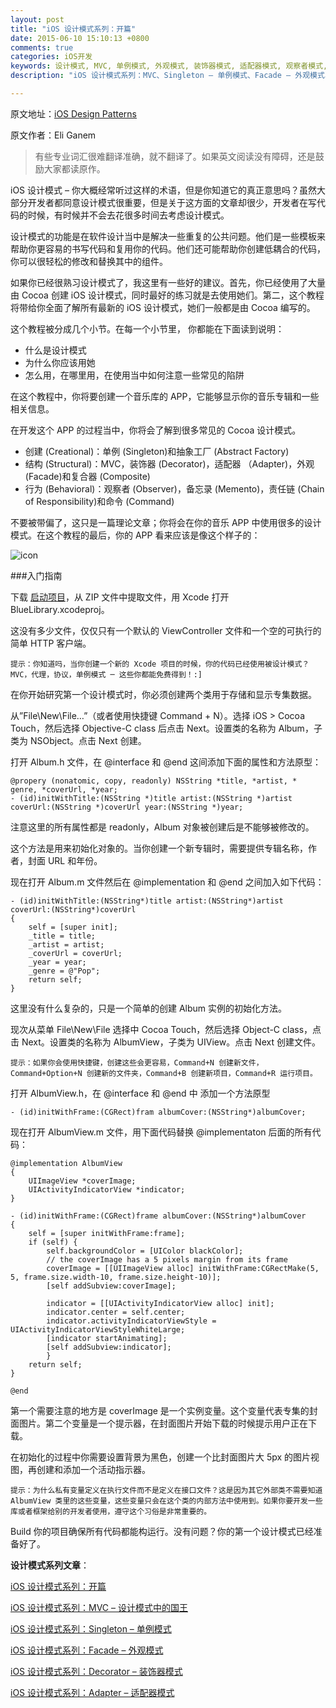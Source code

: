 ```yaml
---
layout: post
title: "iOS 设计模式系列：开篇"
date: 2015-06-10 15:10:13 +0800
comments: true
categories: iOS开发
keywords: 设计模式, MVC, 单例模式, 外观模式, 装饰器模式, 适配器模式, 观察者模式,备忘录模式,归档模式,命令模式, cocoapods, 个人博客, 刚刚在线
description: "iOS 设计模式系列：MVC、Singleton – 单例模式、Facade – 外观模式、Decorator – 装饰器模式、Adapter – 适配器模式、Observer – 观察者模式、Memento – 备忘录模式、Archiving – 归档模式、Command – 命令模式"

---
```


原文地址：[iOS Design Patterns](http://www.raywenderlich.com/46988/ios-design-patterns)

原文作者：Eli Ganem

> 有些专业词汇很难翻译准确，就不翻译了。如果英文阅读没有障碍，还是鼓励大家都读原作。

iOS 设计模式 – 你大概经常听过这样的术语，但是你知道它的真正意思吗？虽然大部分开发者都同意设计模式很重要，但是关于这方面的文章却很少，开发者在写代码的时候，有时候并不会去花很多时间去考虑设计模式。

设计模式的功能是在软件设计当中是解决一些重复的公共问题。他们是一些模板来帮助你更容易的书写代码和复用你的代码。他们还可能帮助你创建低耦合的代码，你可以很轻松的修改和替换其中的组件。

如果你已经很熟习设计模式了，我这里有一些好的建议。首先，你已经使用了大量由 Cocoa 创建 iOS 设计模式，同时最好的练习就是去使用她们。第二，这个教程将带给你全面了解所有最新的 iOS 设计模式，她们一般都是由 Cocoa 编写的。

这个教程被分成几个小节。在每一个小节里， 你都能在下面读到说明：

* 什么是设计模式
* 为什么你应该用她
* 怎么用，在哪里用，在使用当中如何注意一些常见的陷阱

在这个教程中，你将要创建一个音乐库的 APP，它能够显示你的音乐专辑和一些相关信息。

在开发这个 APP 的过程当中，你将会了解到很多常见的 Cocoa 设计模式。

* 创建 (Creational)：单例 (Singleton)和抽象工厂 (Abstract Factory)
* 结构 (Structural)：MVC，装饰器 (Decorator)，适配器 （Adapter)，外观 (Facade)和复合器 (Composite)
* 行为 (Behavioral)：观察者 (Observer)，备忘录 (Memento)，责任链 (Chain of Responsibility)和命令 (Command)

不要被带偏了，这只是一篇理论文章；你将会在你的音乐 APP 中使用很多的设计模式。在这个教程的最后，你的 APP 看来应该是像这个样子的：

![icon](http://cdn1.raywenderlich.com/wp-content/uploads/2013/07/finalapp-180x320.png)

###入门指南

下载 <a href="http://cdn2.raywenderlich.com/wp-content/uploads/2013/07/BlueLibrary-Starter.zip" target="_blank" title="启动项目">启动项目</a>，从 ZIP 文件中提取文件，用 Xcode 打开 BlueLibrary.xcodeproj。

这没有多少文件，仅仅只有一个默认的 ViewController 文件和一个空的可执行的简单 HTTP 客户端。

 
 	提示：你知道吗，当你创建一个新的 Xcode 项目的时候，你的代码已经使用被设计模式？MVC，代理，协议，单例模式 ─ 这些你都能免费得到！:]


在你开始研究第一个设计模式时，你必须创建两个类用于存储和显示专集数据。

从”File\New\File…”（或者使用快捷键 Command + N）。选择 iOS > Cocoa Touch，然后选择 Objective-C class 后点击 Next。设置类的名称为 Album，子类为 NSObject。点击 Next 创建。

打开 Album.h 文件，在 @interface 和 @end 这间添加下面的属性和方法原型：

	@propery (nonatomic, copy, readonly) NSString *title, *artist, * genre, *coverUrl, *year;
	- (id)initWithTitle:(NSString *)title artist:(NSString *)artist coverUrl:(NSString *)coverUrl year:(NSString *)year;

注意这里的所有属性都是 readonly，Album 对象被创建后是不能够被修改的。

这个方法是用来初始化对象的。当你创建一个新专辑时，需要提供专辑名称，作者，封面 URL 和年份。

现在打开 Album.m 文件然后在 @implementation 和 @end 之间加入如下代码：

	- (id)initWithTitle:(NSString*)title artist:(NSString*)artist coverUrl:(NSString*)coverUrl
	{
	    self = [super init];
	    _title = title;
	    _artist = artist;
	    _coverUrl = coverUrl;
	    _year = year;
	    _genre = @"Pop";
	    return self;
	}

这里没有什么复杂的，只是一个简单的创建 Album 实例的初始化方法。

现次从菜单 File\New\File 选择中 Cocoa Touch，然后选择 Object-C class，点击 Next。设置类的名称为 AlbumView，子类为 UIView。点击 Next 创建文件。

	提示：如果你会使用快捷键，创建这些会更容易，Command+N 创建新文件，Command+Option+N 创建新的文件夹，Command+B 创建新项目，Command+R 运行项目。

打开 AlbumView.h，在 @interface 和 @end 中 添加一个方法原型

	- (id)initWithFrame:(CGRect)fram albumCover:(NSString*)albumCover;

现在打开 AlbumView.m 文件，用下面代码替换 @implementaton 后面的所有代码：

	@implementation AlbumView
	{
	    UIImageView *coverImage;
	    UIActivityIndicatorView *indicator;
	}
	
	- (id)initWithFrame:(CGRect)frame albumCover:(NSString*)albumCover
	{
	    self = [super initWithFrame:frame];
	    if (self) {
	        self.backgroundColor = [UIColor blackColor];
	        // the coverImage has a 5 pixels margin from its frame
	        coverImage = [[UIImageView alloc] initWithFrame:CGRectMake(5, 5, frame.size.width-10, frame.size.height-10)];
	        [self addSubview:coverImage];
	
	        indicator = [[UIActivityIndicatorView alloc] init];
	        indicator.center = self.center;
	        indicator.activityIndicatorViewStyle = UIActivityIndicatorViewStyleWhiteLarge;
	        [indicator startAnimating];
	        [self addSubview:indicator];
	        }
	    return self;
	}

	@end

第一个需要注意的地方是 coverImage 是一个实例变量。这个变量代表专集的封面图片。第二个变量是一个提示器，在封面图片开始下载的时候提示用户正在下载。

在初始化的过程中你需要设置背景为黑色，创建一个比封面图片大 5px 的图片视图，再创建和添加一个活动指示器。

	提示：为什么私有变量定义在执行文件而不是定义在接口文件？这是因为其它外部类不需要知道 AlbumView 类里的这些变量，这些变量只会在这个类的内部方法中使用到。如果你要开发一些库或者框架给别的开发者使用，遵守这个习俗是非常重要的。

Build 你的项目确保所有代码都能构运行。没有问题？你的第一个设计模式已经准备好了。

**设计模式系列文章**：

[iOS 设计模式系列：开篇](http://www.superqq.com/blog/2015/06/10/ios-she-ji-mo-shi-xi-lie-:kai-pian/)

[iOS 设计模式系列：MVC – 设计模式中的国王](http://www.superqq.com/blog/2015/06/11/ios-she-ji-mo-shi-xi-lie-:mvc-she-ji-mo-shi-zhong-de-guo-wang/)

[iOS 设计模式系列：Singleton – 单例模式](http://www.superqq.com/blog/2015/06/13/ios-she-ji-mo-shi-xi-lie-:singleton-dan-li-mo-shi/)

[iOS 设计模式系列：Facade – 外观模式](http://www.superqq.com/blog/2015/06/15/ios-she-ji-mo-shi-xi-lie-:facade-wai-guan-mo-shi/)

[iOS 设计模式系列：Decorator – 装饰器模式](http://www.superqq.com/blog/2015/06/16/ios-she-ji-mo-shi-xi-lie-:decorator-zhuang-shi-qi-mo-shi/)

[iOS 设计模式系列：Adapter – 适配器模式](http://www.superqq.com/blog/2015/06/17/ios-she-ji-mo-shi-xi-lie-:adapter-gua-pei-qi-mo-shi/)
